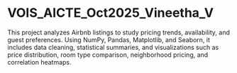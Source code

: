 # VOIS_AICTE_Oct2025_Vineetha_V
This project analyzes Airbnb listings to study pricing trends, availability, and guest preferences. Using NumPy, Pandas, Matplotlib, and Seaborn, it includes data cleaning, statistical summaries, and visualizations such as price distribution, room type comparison, neighborhood pricing, and correlation heatmaps.
